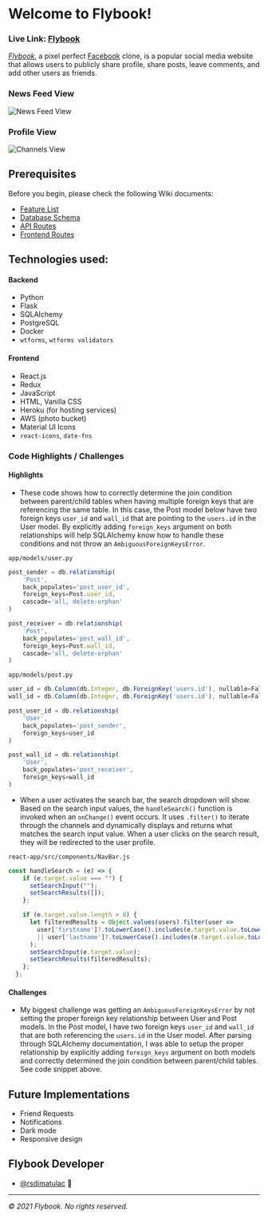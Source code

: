 # Welcome to Flybook!

### **Live Link: [Flybook](https://theflybook.herokuapp.com/)**

_[Flybook](https://theflybook.herokuapp.com/)_, a pixel perfect [Facebook](https://facebook.com/) clone, is a popular social media website that allows users to publicly share profile, share posts, leave comments, and add other users as friends.

### News Feed View
![News Feed View](react-app/public/splash_feed.gif)

### Profile View
![Channels View](react-app/public/profile.gif)

## Prerequisites

Before you begin, please check the following Wiki documents:
* [Feature List](https://github.com/rsdimatulac/Flybook/wiki/Feature-List)
* [Database Schema](https://github.com/rsdimatulac/Flybook/wiki/Database-Schema)
* [API Routes](https://github.com/rsdimatulac/Flybook/wiki/API-Routes)
* [Frontend Routes](https://github.com/rsdimatulac/Flybook/wiki/Frontend-Routes)

## Technologies used:
#### Backend
* Python
* Flask
* SQLAlchemy
* PostgreSQL
* Docker
* `wtforms`, `wtforms validators`
<!-- * `socket.io` for friend_requests -->

#### Frontend
* React.js
* Redux
* JavaScript
* HTML, Vanilla CSS
* Heroku (for hosting services)
* AWS (photo bucket)
* Material UI Icons
* `react-icons`, `date-fns`

### Code Highlights / Challenges

#### Highlights 

* These code shows how to correctly determine the join condition between parent/child tables when having multiple foreign keys that are referencing the same table. In this case, the Post model below have two foreign keys `user_id` and `wall_id` that are pointing to the `users.id` in the User model. By explicitly adding `foreign_keys` argument on both relationships will help SQLAlchemy know how to handle these conditions and not throw an `AmbiguousForeignKeysError`.

`app/models/user.py`
```js
post_sender = db.relationship(
    'Post',
    back_populates='post_user_id',
    foreign_keys=Post.user_id,
    cascade='all, delete-orphan'
)

post_receiver = db.relationship(
    'Post',
    back_populates='post_wall_id',
    foreign_keys=Post.wall_id,
    cascade='all, delete-orphan'
)
```

`app/models/post.py`
```js
user_id = db.Column(db.Integer, db.ForeignKey('users.id'), nullable=False)
wall_id = db.Column(db.Integer, db.ForeignKey('users.id'), nullable=False)

post_user_id = db.relationship(
    'User',
    back_populates='post_sender',
    foreign_keys=user_id
)

post_wall_id = db.relationship(
    'User',
    back_populates='post_receiver',
    foreign_keys=wall_id
)
```

* When a user activates the search bar, the search dropdown will show. Based on the search input values, the `handleSearch()` function is invoked when an `onChange()` event occurs. It uses `.filter()` to iterate through the channels and dynamically displays and returns what matches the search input value. When a user clicks on the search result, they will be redirected to the user profile.

`react-app/src/components/NavBar.js`
```js
const handleSearch = (e) => {
    if (e.target.value === "") {
      setSearchInput("");
      setSearchResults([]);
    };

    if (e.target.value.length > 0) { 
      let filteredResults = Object.values(users).filter(user => 
        user['firstname']?.toLowerCase().includes(e.target.value.toLowerCase())
        || user['lastname']?.toLowerCase().includes(e.target.value.toLowerCase())
      );
      setSearchInput(e.target.value);
      setSearchResults(filteredResults);
    };
  };
```

#### Challenges
* My biggest challenge was getting an `AmbiguousForeignKeysError` by not setting the proper foreign key relationship between User and Post models. In the Post model, I have two foreign keys `user_id` and `wall_id` that are both referencing the `users.id` in the User model. After parsing through SQLAlchemy documentation, I was able to setup the proper relationship by explicitly adding `foreign_keys` argument on both models and correctly determined the join condition between parent/child tables. See code snippet above.


## Future Implementations 
- Friend Requests
- Notifications
- Dark mode
- Responsive design

## Flybook Developer
- [@rsdimatulac](https://github.com/rsdimatulac) 🚁

---
_© 2021 Flybook. No rights reserved._
